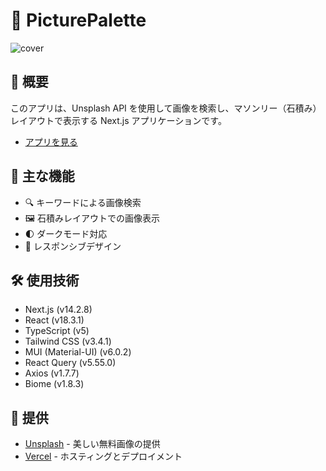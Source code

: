 # 📸 PicturePalette

![cover](https://github.com/user-attachments/assets/aeb74ec6-4789-43f8-a126-3ea55b0eb896)

## 🌟 概要

このアプリは、Unsplash API を使用して画像を検索し、マソンリー（石積み）レイアウトで表示する Next.js アプリケーションです。

- [アプリを見る](https://dev-masonry-layouts-nextjs.vercel.app/)

## 🚀 主な機能

- 🔍 キーワードによる画像検索
- 🖼️ 石積みレイアウトでの画像表示
- 🌓 ダークモード対応
- 📱 レスポンシブデザイン

## 🛠️ 使用技術

- Next.js (v14.2.8)
- React (v18.3.1)
- TypeScript (v5)
- Tailwind CSS (v3.4.1)
- MUI (Material-UI) (v6.0.2)
- React Query (v5.55.0)
- Axios (v1.7.7)
- Biome (v1.8.3)

## 🙏 提供

- [Unsplash](https://unsplash.com/) - 美しい無料画像の提供
- [Vercel](https://vercel.com/) - ホスティングとデプロイメント
